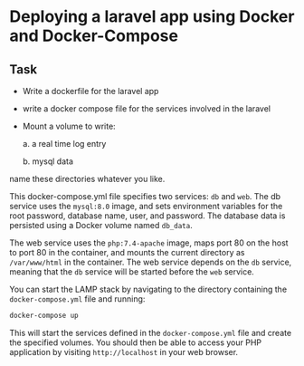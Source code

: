# Deploying a laravel app using Docker and Docker-Compose


## Task

- Write a dockerfile for the laravel app

- write a docker compose file for the services involved in the laravel

- Mount a volume to write:

  a. a real time log entry

  b. mysql data

name these directories whatever you like.


This docker-compose.yml file specifies two services: `db` and `web`. The db service uses the `mysql:8.0` image, and sets environment variables for the root password, database name, user, and password. The database data is persisted using a Docker volume named `db_data`.

The web service uses the `php:7.4-apache` image, maps port 80 on the host to port 80 in the container, and mounts the current directory as `/var/www/html` in the container. The web service depends on the `db` service, meaning that the `db` service will be started before the `web` service.

You can start the LAMP stack by navigating to the directory containing the `docker-compose.yml` file and running:
```bash
docker-compose up
```
This will start the services defined in the `docker-compose.yml` file and create the specified volumes. You should then be able to access your PHP application by visiting `http://localhost` in your web browser.